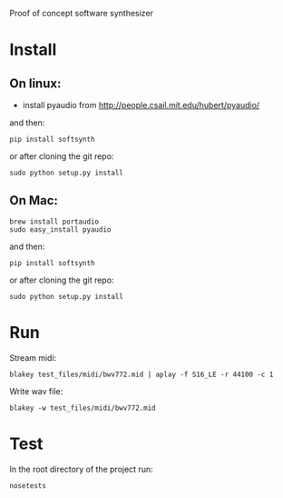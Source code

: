 Proof of concept software synthesizer

Install
=======

On linux:
---------

- install pyaudio from http://people.csail.mit.edu/hubert/pyaudio/

and then: 

```
pip install softsynth
```

or after cloning the git repo:

```
sudo python setup.py install
```

On Mac:
-------

```
brew install portaudio
sudo easy_install pyaudio
```

and then: 

```
pip install softsynth
```

or after cloning the git repo:

```
sudo python setup.py install
```

Run
===

Stream midi:

```
blakey test_files/midi/bwv772.mid | aplay -f S16_LE -r 44100 -c 1
```

Write wav file:

```
blakey -w test_files/midi/bwv772.mid
```

Test 
====

In the root directory of the project run:

```
nosetests
```
